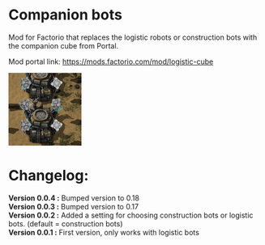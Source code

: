 # Companion bots
Mod for Factorio that replaces the logistic robots or construction bots with the companion cube from Portal. 

Mod portal link: https://mods.factorio.com/mod/logistic-cube

![alt mod thumbnail](https://github.com/MagicHack/logistic-cube/raw/master/thumbnail.png)

# Changelog:
**Version 0.0.4 :** Bumped version to 0.18  
**Version 0.0.3 :** Bumped version to 0.17  
**Version 0.0.2 :** Added a setting for choosing construction bots or logistic bots.
(default = construction bots)  
**Version 0.0.1 :** First version, only works with logistic bots  
